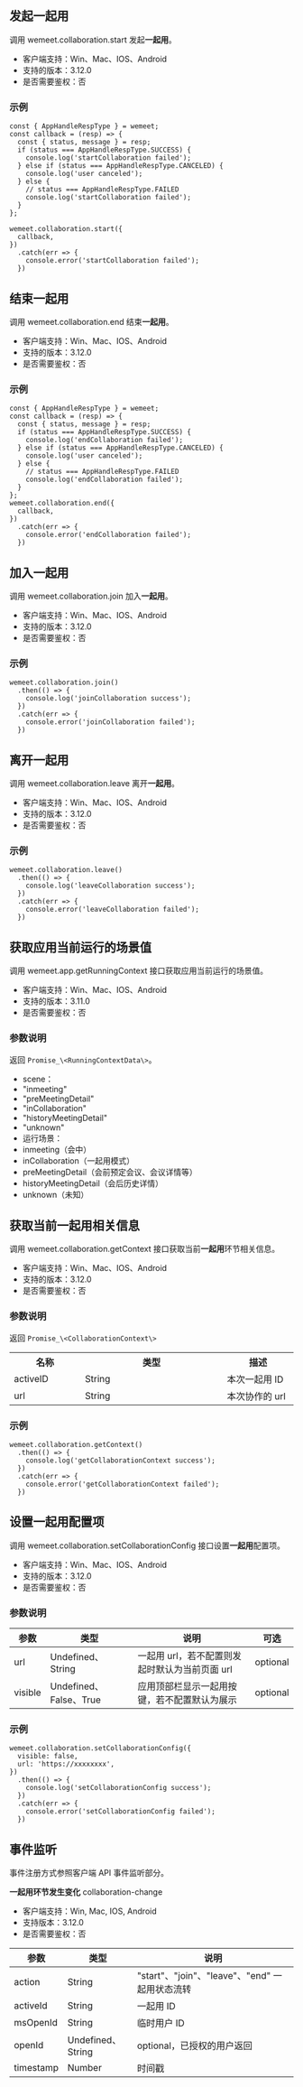 ## 发起一起用
调用 wemeet.collaboration.start 发起**一起用**。
- 客户端支持：Win、Mac、IOS、Android
- 支持的版本：3.12.0
- 是否需要鉴权：否

### 示例
```plaintext
const { AppHandleRespType } = wemeet;
const callback = (resp) => {
  const { status, message } = resp;
  if (status === AppHandleRespType.SUCCESS) {
    console.log('startCollaboration failed');
  } else if (status === AppHandleRespType.CANCELED) {
    console.log('user canceled');
  } else {
    // status === AppHandleRespType.FAILED
    console.log('startCollaboration failed');
  }
};

wemeet.collaboration.start({
  callback,
})
  .catch(err => {
    console.error('startCollaboration failed');
  })

```


## 结束一起用
调用 wemeet.collaboration.end 结束**一起用**。
- 客户端支持：Win、Mac、IOS、Android
- 支持的版本：3.12.0
- 是否需要鉴权：否

### 示例
```plaintext
const { AppHandleRespType } = wemeet;
const callback = (resp) => {
  const { status, message } = resp;
  if (status === AppHandleRespType.SUCCESS) {
    console.log('endCollaboration failed');
  } else if (status === AppHandleRespType.CANCELED) {
    console.log('user canceled');
  } else {
    // status === AppHandleRespType.FAILED
    console.log('endCollaboration failed');
  }
};
wemeet.collaboration.end({
  callback,
})
  .catch(err => {
    console.error('endCollaboration failed');
  })

```


## 加入一起用
调用 wemeet.collaboration.join 加入**一起用**。
- 客户端支持：Win、Mac、IOS、Android
- 支持的版本：3.12.0
- 是否需要鉴权：否

### 示例

```plaintext
wemeet.collaboration.join()
  .then(() => {
    console.log('joinCollaboration success');
  })
  .catch(err => {
    console.error('joinCollaboration failed');
  })

```


## 离开一起用
调用 wemeet.collaboration.leave 离开**一起用**。
- 客户端支持：Win、Mac、IOS、Android
- 支持的版本：3.12.0
- 是否需要鉴权：否

### 示例
```plaintext
wemeet.collaboration.leave()
  .then(() => {
    console.log('leaveCollaboration success');
  })
  .catch(err => {
    console.error('leaveCollaboration failed');
  })

```


## 获取应用当前运行的场景值
调用 wemeet.app.getRunningContext 接口获取应用当前运行的场景值。
- 客户端支持：Win、Mac、IOS、Android
- 支持的版本：3.11.0
- 是否需要鉴权：否

### 参数说明
返回 `Promise_\<RunningContextData\>`。
- scene：
 - "inmeeting"
 - "preMeetingDetail"
 - "inCollaboration"
 - "historyMeetingDetail"
 - "unknown"
- 运行场景：
 - inmeeting（会中）
 - inCollaboration（一起用模式）
 - preMeetingDetail（会前预定会议、会议详情等）
 - historyMeetingDetail（会后历史详情）
 - unknown（未知）


## 获取当前一起用相关信息
调用 wemeet.collaboration.getContext 接口获取当前**一起用**环节相关信息。
- 客户端支持：Win、Mac、IOS、Android
- 支持的版本：3.12.0
- 是否需要鉴权：否

### 参数说明
返回 `Promise_\<CollaborationContext\>`
<table>
   <tr>
      <th width="20%" >名称</td>
      <th width="40%" >类型</td>
      <th width="20%" >描述</td>
   </tr>
   <tr>
      <td>activeID</td>
      <td>String</td>
      <td>本次一起用 ID</td>
   </tr>
   <tr>
      <td>url</td>
      <td>String</td>
      <td>本次协作的 url</td>
   </tr>
</table>

### 示例
```plaintext
wemeet.collaboration.getContext()
  .then(() => {
    console.log('getCollaborationContext success');
  })
  .catch(err => {
    console.error('getCollaborationContext failed');
  })

```


## 设置一起用配置项
调用 wemeet.collaboration.setCollaborationConfig 接口设置**一起用**配置项。
- 客户端支持：Win、Mac、IOS、Android
- 支持的版本：3.12.0
- 是否需要鉴权：否

### 参数说明

| 参数 | 类型 | 说明 | 可选 |
| --- | --- | --- | --- |
| url | Undefined、String | 一起用 url，若不配置则发起时默认为当前页面 url | optional |
| visible | Undefined、False、True | 应用顶部栏显示一起用按键，若不配置默认为展示 | optional |

### 示例
```plaintext
wemeet.collaboration.setCollaborationConfig({
  visible: false,
  url: 'https://xxxxxxxx',
})
  .then(() => {
    console.log('setCollaborationConfig success');
  })
  .catch(err => {
    console.error('setCollaborationConfig failed');
  })

```


## 事件监听
事件注册方式参照客户端 API 事件监听部分。

**一起用环节发生变化**
collaboration-change
- 客户端支持：Win, Mac, IOS, Android
- 支持版本：3.12.0
- 是否需要鉴权：否

| 参数 | 类型 | 说明 |
| --- | --- | --- |
| action | String | "start"、"join"、"leave"、"end" 一起用状态流转 |
| activeId | String | 一起用 ID |
| msOpenId | String | 临时用户 ID |
| openId | Undefined、String | optional，已授权的用户返回 |
| timestamp | Number | 时间戳 |
